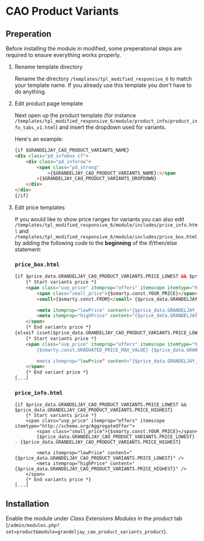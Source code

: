 # CAO Product Variants

## Preperation

Before installing the module in modified, some preperational steps are required to ensure everything works properly.

1. Rename template directory

    Rename the directory `/templates/tpl_modified_responsive_6` to match your template name. If you already use this template you don't have to do anything.

1. Edit product page template

    Next open up the product template (for instance `/templates/tpl_modified_responsive_6/module/product_info/product_info_tabs_v1.html`) and insert the dropdown used for variants.

    Here's an example:

    ```html
    {if $GRANDELJAY_CAO_PRODUCT_VARIANTS_NAME}
    <div class="pd_infobox cf">
        <div class="pd_inforow">
            <span class="pd_strong"
                >{$GRANDELJAY_CAO_PRODUCT_VARIANTS_NAME}:</span
            >{$GRANDELJAY_CAO_PRODUCT_VARIANTS_DROPDOWN}
        </div>
    </div>
    {/if}
    ```

1. Edit price templates

    If you would like to show price ranges for variants you can also edit `/templates/tpl_modified_responsive_6/module/includes/price_info.html` and `/templates/tpl_modified_responsive_6/module/includes/price_box.html` by adding the following code to the **beginning** of the if/then/else statement:

    ### `price_box.html`

    ```html
    {if $price_data.GRANDELJAY_CAO_PRODUCT_VARIANTS.PRICE_LOWEST && $price_data.GRANDELJAY_CAO_PRODUCT_VARIANTS.PRICE_HIGHEST}
        {* Start variants price *}
        <span class="uvp_price" itemprop="offers" itemscope itemtype="http://schema.org/AggregateOffer">
            <span class="small_price">{$smarty.const.YOUR_PRICE}</span>
            <small>{$smarty.const.FROM}</small> {$price_data.GRANDELJAY_CAO_PRODUCT_VARIANTS.PRICE_LOWEST}

            <meta itemprop="lowPrice" content="{$price_data.GRANDELJAY_CAO_PRODUCT_VARIANTS.PRICE_LOWEST}" />
            <meta itemprop="highPrice" content="{$price_data.GRANDELJAY_CAO_PRODUCT_VARIANTS.PRICE_HIGHEST}" />
        </span>
        {* End variants price *}
    {elseif isset($price_data.GRANDELJAY_CAO_PRODUCT_VARIANTS.PRICE_LOWEST)}
        {* Start variants price *}
        <span class="uvp_price" itemprop="offers" itemscope itemtype="http://schema.org/AggregateOffer>
            {$smarty.const.GRADUATED_PRICE_MAX_VALUE} {$price_data.GRANDELJAY_CAO_PRODUCT_VARIANTS.PRICE_LOWEST}

            <meta itemprop="lowPrice" content="{$price_data.GRANDELJAY_CAO_PRODUCT_VARIANTS.PRICE_LOWEST}" />
        </span>
        {* End variant price *}
    [...]
    ```

    ### `price_info.html`

    ```smarty
    {if $price_data.GRANDELJAY_CAO_PRODUCT_VARIANTS.PRICE_LOWEST && $price_data.GRANDELJAY_CAO_PRODUCT_VARIANTS.PRICE_HIGHEST}
        {* Start variants price *}
        <span class="uvp_price" itemprop="offers" itemscope itemtype="http://schema.org/AggregateOffer">
            <span class="small_price">{$smarty.const.YOUR_PRICE}</span>
            {$price_data.GRANDELJAY_CAO_PRODUCT_VARIANTS.PRICE_LOWEST} - {$price_data.GRANDELJAY_CAO_PRODUCT_VARIANTS.PRICE_HIGHEST}

            <meta itemprop="lowPrice" content="{$price_data.GRANDELJAY_CAO_PRODUCT_VARIANTS.PRICE_LOWEST}" />
            <meta itemprop="highPrice" content="{$price_data.GRANDELJAY_CAO_PRODUCT_VARIANTS.PRICE_HIGHEST}" />
        </span>
        {* End variants price *}
    [...]
    ```

## Installation

Enable the module under _Class Extensions Modules_ in the _product_ tab (`/admin/modules.php?set=product&module=grandeljay_cao_product_variants_product`).
